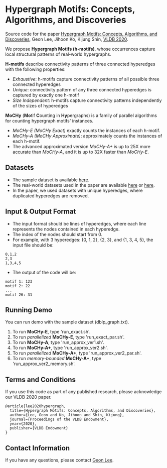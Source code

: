 # Hypergraph Motifs: Concepts, Algorithms, and Discoveries
Source code for the paper [Hypergraph Motifs: Concepts, Algorithms, and Discoveries](https://arxiv.org/abs/2003.01853), Geon Lee, Jihoon Ko, Kijung Shin, [VLDB 2020](https://vldb2020.org/).

We propose **Hypergraph Motifs (h-motifs)**, whose occurrences capture local structural patterns of real-world hypergraphs.

**H-motifs** describe connectivity patterns of three connected hyperedges with the following properties:
* *Exhaustive*: h-motifs capture connectivity patterns of all possible three connected hyperedges
* *Unique*: connectivity pattern of any three connected hyperedges is captured by exactly one h-motif
* *Size Independent*: h-motifs capture connectivity patterns independently of the sizes of hyperedges

**MoCHy** (**Mo**tif **C**ounting in **Hy**pergraphs) is a family of parallel algorithms for counting hypergraph motifs' instances.
* *MoCHy-E (MoCHy Exact)* exactly counts the instances of each h-motif.
* *MoCHy-A (MoCHy Approximate)*: approximately counts the instances of each h-motif.
* The advanced approximated version *MoCHy-A+* is up to 25X more accurate than *MoCHy-A*, and it is up to 32X faster than *MoCHy-E*.

## Datasets
* The sample dataset is available [here](https://gist.github.com/pszufe/02666497d2c138d1b2de5b7f67784d2b#sec_dblp).
* The real-world datasets used in the paper are available [here](https://www.cs.cornell.edu/~arb/data/) or [here](http://dmlab.kaist.ac.kr/hmotif/).
* In the paper, we used datasets with unique hyperedges, where duplicated hyperedges are removed. 

## Input & Output Format
* The input format should be lines of hyperedges, where each line represents the nodes contained in each hyperedge.
* The index of the nodes should start from 0.
* For example, with 3 hyperedges: {0, 1, 2}, {2, 3}, and {1, 3, 4, 5}, the input file should be:
```
0,1,2
2,3
1,3,4,5
```
* The output of the code will be:
```
motif 1: 123
motif 2: 22
...
motif 26: 31
```

## Running Demo
You can run demo with the sample dataset (dblp_graph.txt).
1. To run **MoCHy-E**, type 'run_exact.sh'.
2. To run *parallelized* **MoCHy-E**, type 'run_exact_par.sh'.
3. To run **MoCHy-A**, type 'run_approx_ver1.sh'.
4. To run **MoCHy-A+**, type 'run_approx_ver2.sh'.
5. To run *parallelized* **MoCHy-A+**, type 'run_approx_ver2_par.sh'.
6. To run *memory-bounded* **MoCHy-A+**, type 'run_approx_ver2_memory.sh'.

## Terms and Conditions
If you use this code as part of any published research, please acknowledge our VLDB 2020 paper.
```
@article{lee2020hypergraph,
  title={Hypergraph Motifs: Concepts, Algorithms, and Discoveries},
  author={Lee, Geon and Ko, Jihoon and Shin, Kijung},
  journal={Proceedings of the VLDB Endowment},
  year={2020},
  publisher={VLDB Endowment}
}
```

## Contact Information
If you have any questions, please contact [Geon Lee](geonlee0325@kaist.ac.kr).
